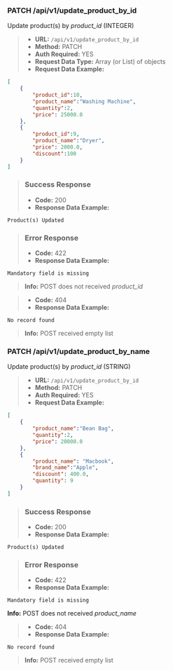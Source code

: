### PATCH /api/v1/update_product_by_id  

Update product(s) by *product_id* (INTEGER)

> - **URL:** `/api/v1/update_product_by_id`
> - **Method:** PATCH
> - **Auth Required:** YES
> - **Request Data Type:** Array (or List) of objects 
> - **Request Data Example:**
```json
[
    {   
        "product_id":10,
        "product_name":"Washing Machine",
        "quantity":2, 
        "price": 25000.0 
    },
    {   
        "product_id":9,
        "product_name":"Dryer", 
        "price": 2000.0,
        "discount":100 
    }
]
```
> ### Success Response
> - **Code:** 200
> - **Response Data Example:** 
```
Product(s) Updated
```
> ### Error Response
> - **Code:** 422
> - **Response Data Example:**
```
Mandatory field is missing
```
> **Info:** POST does not received *product_id*  

> - **Code:** 404
> - **Response Data Example:**
```
No record found
```
> **Info:** POST received empty list

### PATCH /api/v1/update_product_by_name  

Update product(s) by *product_id* (STRING)

> - **URL:** `/api/v1/update_product_by_id`
> - **Method:** PATCH
> - **Auth Required:** YES
> - **Request Data Example:**
```json
[
    {   
        "product_name":"Bean Bag", 
        "quantity":2, 
        "price": 20000.0 
    }, 
    {   
        "product_name": "Macbook",
        "brand_name":"Apple",
        "discount": 400.0,
        "quantity": 9
    }
]
```
> ### Success Response
> - **Code:** 200
> - **Response Data Example:** 
```
Product(s) Updated
```
> ### Error Response
> - **Code:** 422
> - **Response Data Example:**
```
Mandatory field is missing
```
**Info:** POST does not received *product_name*

> - **Code:** 404
> - **Response Data Example:**
```
No record found
```
>**Info:** POST received empty list
